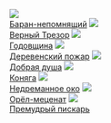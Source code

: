 ![](/books/prose_classic/Михаил%20Евграфович%20Салтыков-Щедрин/Баран-непомнящий.jpg)  
[Баран-непомнящий](/books/prose_classic/Михаил%20Евграфович%20Салтыков-Щедрин/Баран-непомнящий)
![](/books/prose_classic/Михаил%20Евграфович%20Салтыков-Щедрин/Верный%20Трезор.jpg)  
[Верный Трезор](/books/prose_classic/Михаил%20Евграфович%20Салтыков-Щедрин/Верный%20Трезор)
![](/books/prose_classic/Михаил%20Евграфович%20Салтыков-Щедрин/Годовщина.jpg)  
[Годовщина](/books/prose_classic/Михаил%20Евграфович%20Салтыков-Щедрин/Годовщина)
![](/books/prose_classic/Михаил%20Евграфович%20Салтыков-Щедрин/Деревенский%20пожар.jpg)  
[Деревенский пожар](/books/prose_classic/Михаил%20Евграфович%20Салтыков-Щедрин/Деревенский%20пожар)
![](/books/prose_classic/Михаил%20Евграфович%20Салтыков-Щедрин/Добрая%20душа.jpg)  
[Добрая душа](/books/prose_classic/Михаил%20Евграфович%20Салтыков-Щедрин/Добрая%20душа)
![](/books/prose_classic/Михаил%20Евграфович%20Салтыков-Щедрин/Коняга.jpg)  
[Коняга](/books/prose_classic/Михаил%20Евграфович%20Салтыков-Щедрин/Коняга)
![](/books/prose_classic/Михаил%20Евграфович%20Салтыков-Щедрин/Недреманное%20око.jpg)  
[Недреманное око](/books/prose_classic/Михаил%20Евграфович%20Салтыков-Щедрин/Недреманное%20око)
![](/books/prose_classic/Михаил%20Евграфович%20Салтыков-Щедрин/Орёл-меценат.jpg)  
[Орёл-меценат](/books/prose_classic/Михаил%20Евграфович%20Салтыков-Щедрин/Орёл-меценат)
![](/books/prose_classic/Михаил%20Евграфович%20Салтыков-Щедрин/Премудрый%20пискарь.jpg)  
[Премудрый пискарь](/books/prose_classic/Михаил%20Евграфович%20Салтыков-Щедрин/Премудрый%20пискарь)